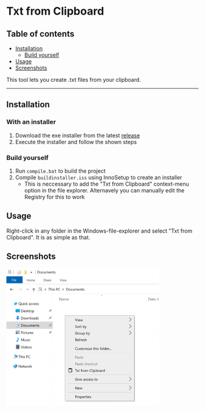 # Txt from Clipboard

## Table of contents
* [Installation](#installation)
    * [Build yourself](#build-yourself)
* [Usage](#usage)
* [Screenshots](screenshots)

This tool lets you create .txt files from your clipboard.

***

## Installation

### With an installer
1. Download the exe installer from the latest [release](https://github.com/IchbinLuka/TxtFromClipboard/releases/)
2. Execute the installer and follow the shown steps

### Build yourself
1. Run `compile.bat` to build the project
2. Compile `buildinstaller.iss` using InnoSetup to create an installer
    * This is neccessary to add the "Txt from Clipboard" context-menu option in the file explorer. Alternavely you can manually edit the Registry for this to work

## Usage
Right-click in any folder in the Windows-file-explorer and select "Txt from Clipboard". It is as simple as that.

## Screenshots
<img src="screenshots/screenshot.png" width="400"/>
